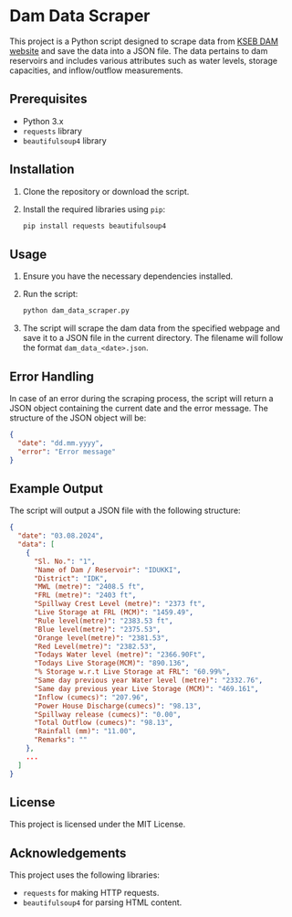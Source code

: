 # Dam Data Scraper

This project is a Python script designed to scrape data from [KSEB DAM website](https://dams.kseb.in/?page_id=45) and save the data into a JSON file. The data pertains to dam reservoirs and includes various attributes such as water levels, storage capacities, and inflow/outflow measurements.

## Prerequisites

- Python 3.x
- `requests` library
- `beautifulsoup4` library

## Installation

1. Clone the repository or download the script.

2. Install the required libraries using `pip`:
    ```bash
    pip install requests beautifulsoup4
    ```

## Usage

1. Ensure you have the necessary dependencies installed.

2. Run the script:
    ```bash
    python dam_data_scraper.py
    ```

3. The script will scrape the dam data from the specified webpage and save it to a JSON file in the current directory. The filename will follow the format `dam_data_<date>.json`.

## Error Handling

In case of an error during the scraping process, the script will return a JSON object containing the current date and the error message. The structure of the JSON object will be:
```json
{
  "date": "dd.mm.yyyy",
  "error": "Error message"
}
```

## Example Output

The script will output a JSON file with the following structure:

```json
{
  "date": "03.08.2024",
  "data": [
    {
      "Sl. No.": "1",
      "Name of Dam / Reservoir": "IDUKKI",
      "District": "IDK",
      "MWL (metre)": "2408.5 ft",
      "FRL (metre)": "2403 ft",
      "Spillway Crest Level (metre)": "2373 ft",
      "Live Storage at FRL (MCM)": "1459.49",
      "Rule level(metre)": "2383.53 ft",
      "Blue level(metre)": "2375.53",
      "Orange level(metre)": "2381.53",
      "Red Level(metre)": "2382.53",
      "Todays Water level (metre)": "2366.90Ft",
      "Todays Live Storage(MCM)": "890.136",
      "% Storage w.r.t Live Storage at FRL": "60.99%",
      "Same day previous year Water level (metre)": "2332.76",
      "Same day previous year Live Storage (MCM)": "469.161",
      "Inflow (cumecs)": "207.96",
      "Power House Discharge(cumecs)": "98.13",
      "Spillway release (cumecs)": "0.00",
      "Total Outflow (cumecs)": "98.13",
      "Rainfall (mm)": "11.00",
      "Remarks": ""
    },
    ...
  ]
}
```

## License

This project is licensed under the MIT License.

## Acknowledgements

This project uses the following libraries:
- `requests` for making HTTP requests.
- `beautifulsoup4` for parsing HTML content.
